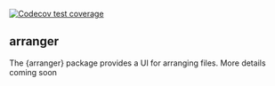 
<!-- badges: start -->

[![Codecov test
coverage](https://codecov.io/gh/donaldmusgrove/arranger/graph/badge.svg)](https://app.codecov.io/gh/donaldmusgrove/arranger)
<!-- badges: end -->

## arranger

The {arranger} package provides a UI for arranging files. More details
coming soon
